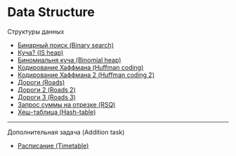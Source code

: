 # Data Structure

Структуры данных

- [Бинарный поиск (Binary search)](https://github.com/TemaBlag/BSU/tree/main/algorithms_and_ds/data_structures/binarySearch)
- [Куча? (IS heap)](https://github.com/TemaBlag/BSU/tree/main/algorithms_and_ds/data_structures/isHeap)
- [Биномиальня куча (Binomial heap)](https://github.com/TemaBlag/BSU/tree/main/algorithms_and_ds/data_structures/countBinomialHeap)
- [Кодирование Хаффмана (Huffman coding)](https://github.com/TemaBlag/BSU/tree/main/algorithms_and_ds/data_structures/huffmanCoding)
- [Кодирование Хаффмана 2 (Huffman coding 2)](https://github.com/TemaBlag/BSU/tree/main/algorithms_and_ds/data_structures/huffmanCoding)
- [Дороги (Roads)](https://github.com/TemaBlag/BSU/tree/main/algorithms_and_ds/data_structures/roadsEasy)
- [Дороги 2 (Roads 2)](https://github.com/TemaBlag/BSU/tree/main/algorithms_and_ds/data_structures/roadsHard)
- [Дороги 3 (Roads 3)](https://github.com/TemaBlag/BSU/tree/main/algorithms_and_ds/data_structures/roadsHard)
- [Запрос суммы на отрезке (RSQ)](https://github.com/TemaBlag/BSU/tree/main/algorithms_and_ds/data_structures/rsq)
- [Хеш-таблица (Hash-table)](https://github.com/TemaBlag/BSU/tree/main/algorithms_and_ds/data_structures/hashTable)

---

Дополнительная задача (Addition task)
- [Расписание (Timetable)](https://github.com/TemaBlag/BSU/tree/main/algorithms_and_ds/data_structures/timetable)
